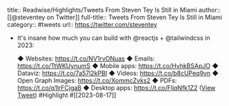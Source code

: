 title:: Readwise/Highlights/Tweets From Steven Tey Is Still in Miami
author:: [[@steventey on Twitter]]
full-title:: Tweets From Steven Tey Is Still in Miami
category:: #tweets
url:: https://twitter.com/steventey
- It's insane how much you can build with @reactjs + @tailwindcss in 2023:
  
  ◆ Websites: https://t.co/NV1rvONuas
  ◆ Emails: https://t.co/TtWKUynumS
  ◆ Mobile apps: https://t.co/HvhkBSApJO
  ◆ Dataviz: https://t.co/7a57l2kPBI
  ◆ Videos: https://t.co/b8cUPeq9vn
  ◆ Open Graph Images: https://t.co/XommcZvks2
  ◆ PDFs: https://t.co/q1lrFCjgaB
  ◆ Desktop apps: https://t.co/FljqNfk1Z2 ([View Tweet](https://twitter.com/steventey/status/1691877528653197333)) #Highlight #[[2023-08-17]]